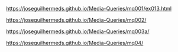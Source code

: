 https://joseguilhermeds.github.io/Media-Queries/mq001/ex013.html

https://joseguilhermeds.github.io/Media-Queries/mq002/

https://joseguilhermeds.github.io/Media-Queries/mq003a/

https://joseguilhermeds.github.io/Media-Queries/mq04/
